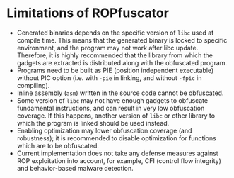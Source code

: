 # Limitations of ROPfuscator

- Generated binaries depends on the specific version of `libc` used at compile time. This means that the generated binary is locked to specific environment, and the program may not work after libc update. Therefore, it is highly recommended that the library from which the gadgets are extracted is distributed along with the obfuscated program.
- Programs need to be built as PIE (position independent executable) without PIC option (i.e. with `-pie` in linking, and without `-fpic` in compiling).
- Inline assembly (`asm`) written in the source code cannot be obfuscated.
- Some version of `libc` may not have enough gadgets to obfuscate fundamental instructions, and can result in very low obfuscation coverage. If this happens, another version of `libc` or other library to which the program is linked should be used instead.
- Enabling optimization may lower obfuscation coverage (and robustness); it is recommended to disable optimization for functions which are to be obfuscated.
- Current implementation does not take any defense measures against ROP exploitation into account, for example, CFI (control flow integrity) and behavior-based malware detection.
